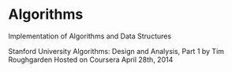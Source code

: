 Algorithms
==========

Implementation of Algorithms and Data Structures

Stanford University
Algorithms: Design and Analysis, Part 1
by Tim Roughgarden
Hosted on Coursera April 28th, 2014


